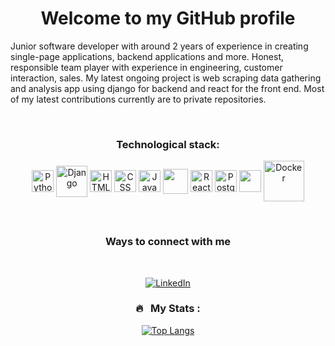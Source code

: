 <h1 align="center"> Welcome to my GitHub profile  </h1>

<!--
**KoliosterNikolayIliev/KoliosterNikolayIliev** is a ✨ _special_ ✨ repository because its `README.md` (this file) appears on your GitHub profile.
-->


Junior software developer with around 2 years of experience in creating single-page applications, backend applications and more.
Honest, responsible team player with experience in engineering, customer interaction, sales. My latest ongoing project is web scraping data gathering and analysis app using django for backend and react for the front end. Most of my latest contributions currently are to private repositories.


  
<!-- <p align="center">
  <a href="https://github.com/KoliosterNikolayIliev">
    <img height="150em" src="https://github-readme-stats.vercel.app/api?username=KoliosterNikolayIliev&theme=dark&show_icons=true" />
    <img height="150em" src="https://github-readme-stats.vercel.app/api/top-langs/?username=KoliosterNikolayIliev&theme=dark&layout=compact&hide=HTML,CSS" />
  </a>
</p> -->

<br>

<h3 align="center">Technological stack:</h3>


<p align="center">
	<img align="center" alt="Python" width="35px" src="https://cdn.jsdelivr.net/npm/programming-languages-logos/src/python/python.png"/>
	<img align="center" alt="Django" width="50px" src="https://img.icons8.com/color/48/000000/django.png"/>
	<img align="center" alt="HTML" width="35" src="https://img.icons8.com/color/48/000000/html-5--v1.png"/>
	<img align="center" alt="CSS" width="35" src="https://img.icons8.com/color/48/000000/css3.png"/>
	<img align="center" alt="JavaScript" width="35px" src="https://cdn.jsdelivr.net/npm/programming-languages-logos/src/javascript/javascript.png"/>
	<img align="center" width="40px" src="https://img.icons8.com/color/48/000000/nodejs.png"/>
	<img align="center" alt="React" width="35px" src="https://img.icons8.com/color/48/000000/react-native.png"/>
	<img align="center" alt="PostgreSQL" width="35" src="https://img.icons8.com/color/48/000000/postgreesql.png"/>
	<img align="center" width="35" src="https://img.icons8.com/color/48/000000/mongodb.png"/>
	<img align="center" alt="Docker" width="65" src="https://www.vectorlogo.zone/logos/git-scm/git-scm-ar21.svg"/>
	
</p>

<br>

<h3 align="center">Ways to connect with me</h3>
<br/>
<p align="center">
	<a href="https://www.linkedin.com/in/nikolay-iliev-4995b956/"><img alt="LinkedIn" src="https://img.shields.io/badge/LinkedIn-Nikolay%20Iliev%20-blue?style=flat-square&logo=linkedin"></a>
</p>

<div style="text-align: center;">
	
### 🔥 &nbsp; My Stats :
[![Top Langs](https://github-readme-stats.vercel.app/api/top-langs/?username=KoliosterNikolayIliev)](https://github.com/KoliosterNikolayIliev/github-readme-stats)
	
</div>
